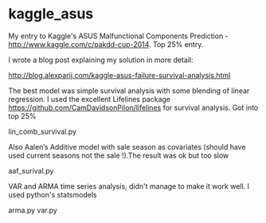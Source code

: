 kaggle_asus
===========


My entry to Kaggle's ASUS Malfunctional Components Prediction - http://www.kaggle.com/c/pakdd-cup-2014.
Top 25% entry.

I wrote a blog post explaining my solution in more detail:

http://blog.alexparij.com/kaggle-asus-failure-survival-analysis.html




The best model was simple survival analysis with some blending of linear regression. I used the excellent Lifelines package https://github.com/CamDavidsonPilon/lifelines for survival analysis. Got into top 25%

lin_comb_survival.py

Also Aalen’s Additive model with sale season as covariates (should have used current seasons not the sale !).The result was ok but too slow

aaf_surival.py

VAR and ARMA time series analysis, didn't manage to make it work well. I used python's statsmodels

arma.py
var.py


